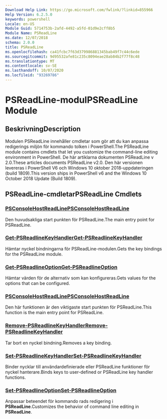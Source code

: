 ```yaml
---
Download Help Link: https://go.microsoft.com/fwlink/?linkid=855966
Help Version: 6.2.5.0
keywords: powershell
Locale: en-US
Module Guid: 5714753b-2afd-4492-a5fd-01d9e2cff8b5
Module Name: PSReadLine
ms.date: 12/07/2018
schema: 2.0.0
title: PSReadLine
ms.openlocfilehash: ca41fcbc7f63d379986881345bab49f7c44c6ede
ms.sourcegitcommit: 9d95532afe81c235c8094eae28ab84b2f77f8c48
ms.translationtype: MT
ms.contentlocale: sv-SE
ms.lasthandoff: 10/07/2020
ms.locfileid: "93269786"
---
```

# <span data-ttu-id="bd966-103">PSReadLine-modul</span><span class="sxs-lookup"><span data-stu-id="bd966-103">PSReadLine Module</span></span>

## <span data-ttu-id="bd966-104">Beskrivning</span><span class="sxs-lookup"><span data-stu-id="bd966-104">Description</span></span>

<span data-ttu-id="bd966-105">Modulen PSReadLine innehåller cmdletar som gör att du kan anpassa redigerings miljön för kommando tolken i PowerShell.</span><span class="sxs-lookup"><span data-stu-id="bd966-105">The PSReadLine module contains cmdlets that let you customize the command-line editing environment in PowerShell.</span></span> <span data-ttu-id="bd966-106">De här artiklarna dokumenten PSReadLine v 2.0.</span><span class="sxs-lookup"><span data-stu-id="bd966-106">These articles documents PSReadLine v2.0.</span></span> <span data-ttu-id="bd966-107">Den här versionen levereras i PowerShell V6 och Windows 10 oktober 2018-uppdateringen (build 1809).</span><span class="sxs-lookup"><span data-stu-id="bd966-107">This version ships in PowerShell v6 and the Windows 10 October 2018 Update (Build 1809).</span></span>

## <span data-ttu-id="bd966-108">PSReadLine-cmdletar</span><span class="sxs-lookup"><span data-stu-id="bd966-108">PSReadLine Cmdlets</span></span>

### [<span data-ttu-id="bd966-109">PSConsoleHostReadLine</span><span class="sxs-lookup"><span data-stu-id="bd966-109">PSConsoleHostReadLine</span></span>](PSConsoleHostReadLine.md)
<span data-ttu-id="bd966-110">Den huvudsakliga start punkten för PSReadLine.</span><span class="sxs-lookup"><span data-stu-id="bd966-110">The main entry point for PSReadLine.</span></span>

### [<span data-ttu-id="bd966-111">Get-PSReadlineKeyHandler</span><span class="sxs-lookup"><span data-stu-id="bd966-111">Get-PSReadlineKeyHandler</span></span>](Get-PSReadlineKeyHandler.md)
<span data-ttu-id="bd966-112">Hämtar nyckel bindningarna för PSReadLine-modulen.</span><span class="sxs-lookup"><span data-stu-id="bd966-112">Gets the key bindings for the PSReadLine module.</span></span>

### [<span data-ttu-id="bd966-113">Get-PSReadlineOption</span><span class="sxs-lookup"><span data-stu-id="bd966-113">Get-PSReadlineOption</span></span>](Get-PSReadlineOption.md)
<span data-ttu-id="bd966-114">Hämtar värden för de alternativ som kan konfigureras.</span><span class="sxs-lookup"><span data-stu-id="bd966-114">Gets values for the options that can be configured.</span></span>

### [<span data-ttu-id="bd966-115">PSConsoleHostReadLine</span><span class="sxs-lookup"><span data-stu-id="bd966-115">PSConsoleHostReadLine</span></span>](PSConsoleHostReadLine.md)
<span data-ttu-id="bd966-116">Den här funktionen är den viktigaste start punkten för PSReadLine.</span><span class="sxs-lookup"><span data-stu-id="bd966-116">This function is the main entry point for PSReadLine.</span></span>

### [<span data-ttu-id="bd966-117">Remove-PSReadlineKeyHandler</span><span class="sxs-lookup"><span data-stu-id="bd966-117">Remove-PSReadlineKeyHandler</span></span>](Remove-PSReadlineKeyHandler.md)
<span data-ttu-id="bd966-118">Tar bort en nyckel bindning.</span><span class="sxs-lookup"><span data-stu-id="bd966-118">Removes a key binding.</span></span>

### [<span data-ttu-id="bd966-119">Set-PSReadlineKeyHandler</span><span class="sxs-lookup"><span data-stu-id="bd966-119">Set-PSReadlineKeyHandler</span></span>](Set-PSReadlineKeyHandler.md)
<span data-ttu-id="bd966-120">Binder nycklar till användardefinierade eller PSReadLine funktioner för nyckel hanterare.</span><span class="sxs-lookup"><span data-stu-id="bd966-120">Binds keys to user-defined or PSReadLine key handler functions.</span></span>

### [<span data-ttu-id="bd966-121">Set-PSReadlineOption</span><span class="sxs-lookup"><span data-stu-id="bd966-121">Set-PSReadlineOption</span></span>](Set-PSReadlineOption.md)
<span data-ttu-id="bd966-122">Anpassar beteendet för kommando rads redigering i **PSReadLine**.</span><span class="sxs-lookup"><span data-stu-id="bd966-122">Customizes the behavior of command line editing in **PSReadLine**.</span></span>

